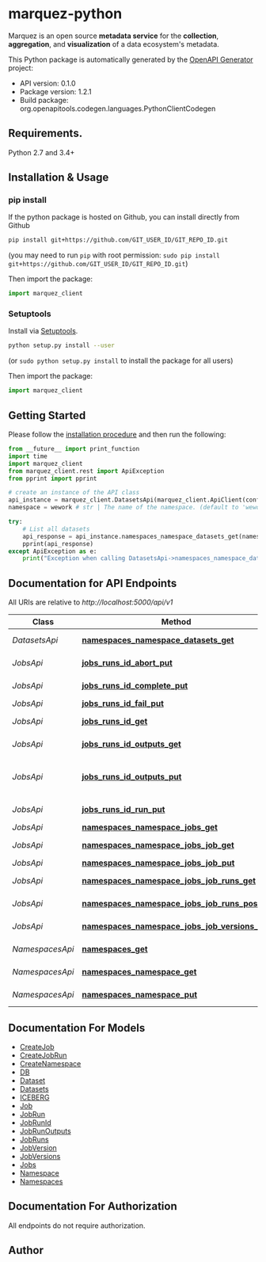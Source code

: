 # marquez-python
Marquez is an open source **metadata service** for the **collection**, **aggregation**, and **visualization** of a data ecosystem's metadata.

This Python package is automatically generated by the [OpenAPI Generator](https://openapi-generator.tech) project:

- API version: 0.1.0
- Package version: 1.2.1
- Build package: org.openapitools.codegen.languages.PythonClientCodegen

## Requirements.

Python 2.7 and 3.4+

## Installation & Usage
### pip install

If the python package is hosted on Github, you can install directly from Github

```sh
pip install git+https://github.com/GIT_USER_ID/GIT_REPO_ID.git
```
(you may need to run `pip` with root permission: `sudo pip install git+https://github.com/GIT_USER_ID/GIT_REPO_ID.git`)

Then import the package:
```python
import marquez_client 
```

### Setuptools

Install via [Setuptools](http://pypi.python.org/pypi/setuptools).

```sh
python setup.py install --user
```
(or `sudo python setup.py install` to install the package for all users)

Then import the package:
```python
import marquez_client
```

## Getting Started

Please follow the [installation procedure](#installation--usage) and then run the following:

```python
from __future__ import print_function
import time
import marquez_client
from marquez_client.rest import ApiException
from pprint import pprint

# create an instance of the API class
api_instance = marquez_client.DatasetsApi(marquez_client.ApiClient(configuration))
namespace = wework # str | The name of the namespace. (default to 'wework')

try:
    # List all datasets
    api_response = api_instance.namespaces_namespace_datasets_get(namespace)
    pprint(api_response)
except ApiException as e:
    print("Exception when calling DatasetsApi->namespaces_namespace_datasets_get: %s\n" % e)

```

## Documentation for API Endpoints

All URIs are relative to *http://localhost:5000/api/v1*

Class | Method | HTTP request | Description
------------ | ------------- | ------------- | -------------
*DatasetsApi* | [**namespaces_namespace_datasets_get**](docs/DatasetsApi.md#namespaces_namespace_datasets_get) | **GET** /namespaces/{namespace}/datasets | List all datasets
*JobsApi* | [**jobs_runs_id_abort_put**](docs/JobsApi.md#jobs_runs_id_abort_put) | **PUT** /jobs/runs/{id}/abort | Abort a job run
*JobsApi* | [**jobs_runs_id_complete_put**](docs/JobsApi.md#jobs_runs_id_complete_put) | **PUT** /jobs/runs/{id}/complete | Complete a job run
*JobsApi* | [**jobs_runs_id_fail_put**](docs/JobsApi.md#jobs_runs_id_fail_put) | **PUT** /jobs/runs/{id}/fail | Fail a job run
*JobsApi* | [**jobs_runs_id_get**](docs/JobsApi.md#jobs_runs_id_get) | **GET** /jobs/runs/{id} | Retrieve a job run
*JobsApi* | [**jobs_runs_id_outputs_get**](docs/JobsApi.md#jobs_runs_id_outputs_get) | **GET** /jobs/runs/{id}/outputs | List all job run outputs
*JobsApi* | [**jobs_runs_id_outputs_put**](docs/JobsApi.md#jobs_runs_id_outputs_put) | **PUT** /jobs/runs/{id}/outputs | Create multiple output datasets
*JobsApi* | [**jobs_runs_id_run_put**](docs/JobsApi.md#jobs_runs_id_run_put) | **PUT** /jobs/runs/{id}/run | Start a job run
*JobsApi* | [**namespaces_namespace_jobs_get**](docs/JobsApi.md#namespaces_namespace_jobs_get) | **GET** /namespaces/{namespace}/jobs | List all jobs
*JobsApi* | [**namespaces_namespace_jobs_job_get**](docs/JobsApi.md#namespaces_namespace_jobs_job_get) | **GET** /namespaces/{namespace}/jobs/{job} | Retrieve a job
*JobsApi* | [**namespaces_namespace_jobs_job_put**](docs/JobsApi.md#namespaces_namespace_jobs_job_put) | **PUT** /namespaces/{namespace}/jobs/{job} | Create a job
*JobsApi* | [**namespaces_namespace_jobs_job_runs_get**](docs/JobsApi.md#namespaces_namespace_jobs_job_runs_get) | **GET** /namespaces/{namespace}/jobs/{job}/runs | List all job runs
*JobsApi* | [**namespaces_namespace_jobs_job_runs_post**](docs/JobsApi.md#namespaces_namespace_jobs_job_runs_post) | **POST** /namespaces/{namespace}/jobs/{job}/runs | Create a job run
*JobsApi* | [**namespaces_namespace_jobs_job_versions_get**](docs/JobsApi.md#namespaces_namespace_jobs_job_versions_get) | **GET** /namespaces/{namespace}/jobs/{job}/versions | List all job versions
*NamespacesApi* | [**namespaces_get**](docs/NamespacesApi.md#namespaces_get) | **GET** /namespaces | List all namespaces
*NamespacesApi* | [**namespaces_namespace_get**](docs/NamespacesApi.md#namespaces_namespace_get) | **GET** /namespaces/{namespace} | Retrieve a namespace
*NamespacesApi* | [**namespaces_namespace_put**](docs/NamespacesApi.md#namespaces_namespace_put) | **PUT** /namespaces/{namespace} | Create a namespace


## Documentation For Models

 - [CreateJob](docs/CreateJob.md)
 - [CreateJobRun](docs/CreateJobRun.md)
 - [CreateNamespace](docs/CreateNamespace.md)
 - [DB](docs/DB.md)
 - [Dataset](docs/Dataset.md)
 - [Datasets](docs/Datasets.md)
 - [ICEBERG](docs/ICEBERG.md)
 - [Job](docs/Job.md)
 - [JobRun](docs/JobRun.md)
 - [JobRunId](docs/JobRunId.md)
 - [JobRunOutputs](docs/JobRunOutputs.md)
 - [JobRuns](docs/JobRuns.md)
 - [JobVersion](docs/JobVersion.md)
 - [JobVersions](docs/JobVersions.md)
 - [Jobs](docs/Jobs.md)
 - [Namespace](docs/Namespace.md)
 - [Namespaces](docs/Namespaces.md)


## Documentation For Authorization

 All endpoints do not require authorization.


## Author




